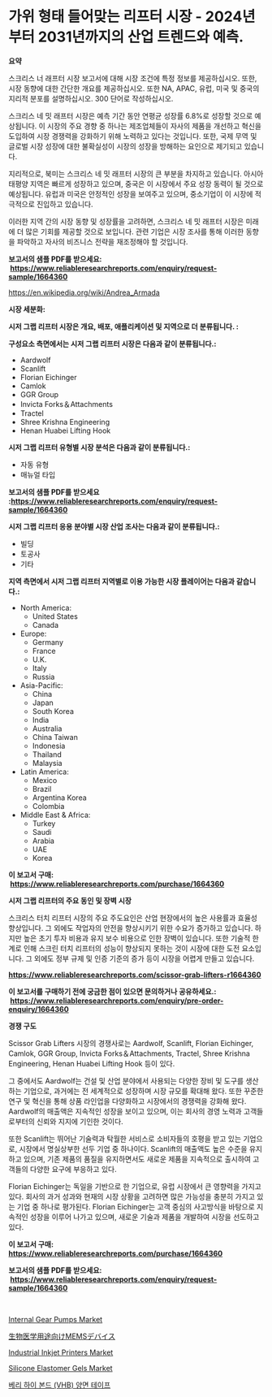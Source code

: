 <p><h1>가위 형태 들어맞는 리프터 시장 - 2024년부터 2031년까지의 산업 트렌드와 예측.</h1></p><p><strong>요약</strong></p>
<p><p>스크리스 너 래프터 시장 보고서에 대해 시장 조건에 특정 정보를 제공하십시오. 또한, 시장 동향에 대한 간단한 개요를 제공하십시오. 또한 NA, APAC, 유럽, 미국 및 중국의 지리적 분포를 설명하십시오. 300 단어로 작성하십시오.</p><p>스크리스 네 밋 래프터 시장은 예측 기간 동안 연평균 성장률 6.8%로 성장할 것으로 예상됩니다. 이 시장의 주요 경향 중 하나는 제조업체들이 자사의 제품을 개선하고 혁신을 도입하여 시장 경쟁력을 강화하기 위해 노력하고 있다는 것입니다. 또한, 국제 무역 및 글로벌 시장 성장에 대한 불확실성이 시장의 성장을 방해하는 요인으로 제기되고 있습니다.</p><p>지리적으로, 북미는 스크리스 네 밋 래프터 시장의 큰 부분을 차지하고 있습니다. 아시아 태평양 지역은 빠르게 성장하고 있으며, 중국은 이 시장에서 주요 성장 동력이 될 것으로 예상됩니다. 유럽과 미국은 안정적인 성장을 보여주고 있으며, 중소기업이 이 시장에 적극적으로 진입하고 있습니다.</p><p>이러한 지역 간의 시장 동향 및 성장률을 고려하면, 스크리스 네 밋 래프터 시장은 미래에 더 많은 기회를 제공할 것으로 보입니다. 관련 기업은 시장 조사를 통해 이러한 동향을 파악하고 자사의 비즈니스 전략을 재조정해야 할 것입니다.</p></p>
<p><strong>보고서의 샘플 PDF를 받으세요: &nbsp;<a href="https://www.reliableresearchreports.com/enquiry/request-sample/1664360">https://www.reliableresearchreports.com/enquiry/request-sample/1664360</a></strong></p>
<p><a href="https://en.wikipedia.org/wiki/Andrea_Armada">https://en.wikipedia.org/wiki/Andrea_Armada</a></p>
<p><strong>시장 세분화:</strong></p>
<p><strong> 시저 그랩 리프터 시장은 개요, 배포, 애플리케이션 및 지역으로 더 분류됩니다. :</strong></p>
<p><strong>구성요소 측면에서는 시저 그랩 리프터 시장은 다음과 같이 분류됩니다.:</strong></p>
<p><ul><li>Aardwolf</li><li>Scanlift</li><li>Florian Eichinger</li><li>Camlok</li><li>GGR Group</li><li>Invicta Forks＆Attachments</li><li>Tractel</li><li>Shree Krishna Engineering</li><li>Henan Huabei Lifting Hook</li></ul></p>
<p><strong> 시저 그랩 리프터 유형별 시장 분석은 다음과 같이 분류됩니다.:</strong></p>
<p><ul><li>자동 유형</li><li>매뉴얼 타입</li></ul></p>
<p><strong>보고서의 샘플 PDF를 받으세요 :<a href="https://www.reliableresearchreports.com/enquiry/request-sample/1664360">https://www.reliableresearchreports.com/enquiry/request-sample/1664360</a></strong></p>
<p><strong> 시저 그랩 리프터 응용 분야별 시장 산업 조사는 다음과 같이 분류됩니다.:</strong></p>
<p><ul><li>빌딩</li><li>토공사</li><li>기타</li></ul></p>
<p><strong>지역 측면에서 시저 그랩 리프터 지역별로 이용 가능한 시장 플레이어는 다음과 같습니다.:</strong></p>
<p><ul>
    <li>
        North America:
        <ul>
            <li>United States</li>
            <li>Canada</li>
        </ul>
    </li>
    <li>
        Europe:
        <ul>
            <li>Germany</li>
            <li>France</li>
            <li>U.K.</li>
            <li>Italy</li>
            <li>Russia</li>
        </ul>
    </li>
    <li>
        Asia-Pacific:
        <ul>
            <li>China</li>
            <li>Japan</li>
            <li>South Korea</li>
            <li>India</li>
            <li>Australia</li>
            <li>China Taiwan</li>
            <li>Indonesia</li>
            <li>Thailand</li>
            <li>Malaysia</li>
        </ul>
    </li>
    <li>
        Latin America:
        <ul>
            <li>Mexico</li>
            <li>Brazil</li>
            <li>Argentina Korea</li>
            <li>Colombia</li>
        </ul>
    </li>
    <li>
        Middle East & Africa:
        <ul>
            <li>Turkey</li>
            <li>Saudi</li>
            <li>Arabia</li>
            <li>UAE</li>
            <li>Korea</li>
        </ul>
    </li>
    </ul></p>
<p><strong>이 보고서 구매: &nbsp;<a href="https://www.reliableresearchreports.com/purchase/1664360">https://www.reliableresearchreports.com/purchase/1664360</a></strong></p>
<p><strong>시저 그랩 리프터의 주요 동인 및 장벽 시장</strong></p>
<p><p>스크리스 터치 리프터 시장의 주요 주도요인은 산업 현장에서의 높은 사용률과 효율성 향상입니다. 그 외에도 작업자의 안전을 향상시키기 위한 수요가 증가하고 있습니다. 하지만 높은 초기 투자 비용과 유지 보수 비용으로 인한 장벽이 있습니다. 또한 기술적 한계로 인해 스크린 터치 리프터의 성능이 향상되지 못하는 것이 시장에 대한 도전 요소입니다. 그 외에도 정부 규제 및 인증 기준의 증가 등이 시장을 어렵게 만들고 있습니다.</p></p>
<p><strong><a href="https://www.reliableresearchreports.com/scissor-grab-lifters-r1664360">https://www.reliableresearchreports.com/scissor-grab-lifters-r1664360</a></strong></p>
<p><strong>이 보고서를 구매하기 전에 궁금한 점이 있으면 문의하거나 공유하세요.: &nbsp;<a href="https://www.reliableresearchreports.com/enquiry/pre-order-enquiry/1664360">https://www.reliableresearchreports.com/enquiry/pre-order-enquiry/1664360</a></strong></p>
<p><strong>경쟁 구도</strong></p>
<p><p>Scissor Grab Lifters 시장의 경쟁사로는 Aardwolf, Scanlift, Florian Eichinger, Camlok, GGR Group, Invicta Forks＆Attachments, Tractel, Shree Krishna Engineering, Henan Huabei Lifting Hook 등이 있다.</p><p>그 중에서도 Aardwolf는 건설 및 산업 분야에서 사용되는 다양한 장비 및 도구를 생산하는 기업으로, 과거에는 전 세계적으로 성장하며 시장 규모를 확대해 왔다. 또한 꾸준한 연구 및 혁신을 통해 상품 라인업을 다양화하고 시장에서의 경쟁력을 강화해 왔다. Aardwolf의 매출액은 지속적인 성장을 보이고 있으며, 이는 회사의 경영 노력과 고객들로부터의 신뢰와 지지에 기인한 것이다.</p><p>또한 Scanlift는 뛰어난 기술력과 탁월한 서비스로 소비자들의 호평을 받고 있는 기업으로, 시장에서 명실상부한 선두 기업 중 하나이다. Scanlift의 매출액도 높은 수준을 유지하고 있으며, 기존 제품의 품질을 유지하면서도 새로운 제품을 지속적으로 출시하여 고객들의 다양한 요구에 부응하고 있다.</p><p>Florian Eichinger는 독일을 기반으로 한 기업으로, 유럽 시장에서 큰 영향력을 가지고 있다. 회사의 과거 성과와 현재의 시장 상황을 고려하면 많은 가능성을 충분히 가지고 있는 기업 중 하나로 평가된다. Florian Eichinger는 고객 중심의 사고방식을 바탕으로 지속적인 성장을 이루어 나가고 있으며, 새로운 기술과 제품을 개발하여 시장을 선도하고 있다.</p></p>
<p><strong>이 보고서 구매: &nbsp; <a href="https://www.reliableresearchreports.com/purchase/1664360">https://www.reliableresearchreports.com/purchase/1664360</a></strong></p>
<p><strong>보고서의 샘플 PDF를 받으세요: &nbsp;<a href="https://www.reliableresearchreports.com/enquiry/request-sample/1664360">https://www.reliableresearchreports.com/enquiry/request-sample/1664360</a></strong><strong></strong></p>
<p>&nbsp;</p>
<p><p><a href="https://issuu.com/reportprime-2/docs/internal-gear-pumps-market-size-2030.pptx">Internal Gear Pumps Market</a></p><p><a href="https://github.com/DanykaKilback/Market-Research-Report-List-1/blob/main/6615256138173.md">生物医学用途向けMEMSデバイス</a></p><p><a href="https://issuu.com/reportprime-2/docs/industrial-inkjet-printers-market-size-2030.pptx">Industrial Inkjet Printers Market</a></p><p><a href="https://github.com/LaceyZemlak1/Market-Research-Report-List-1/blob/main/silicone-elastomer-gels-market.md">Silicone Elastomer Gels Market</a></p><p><a href="https://github.com/apple8975768/Market-Research-Report-List-1/blob/main/4649935144224.md">베리 하이 본드 (VHB) 양면 테이프</a></p></p>